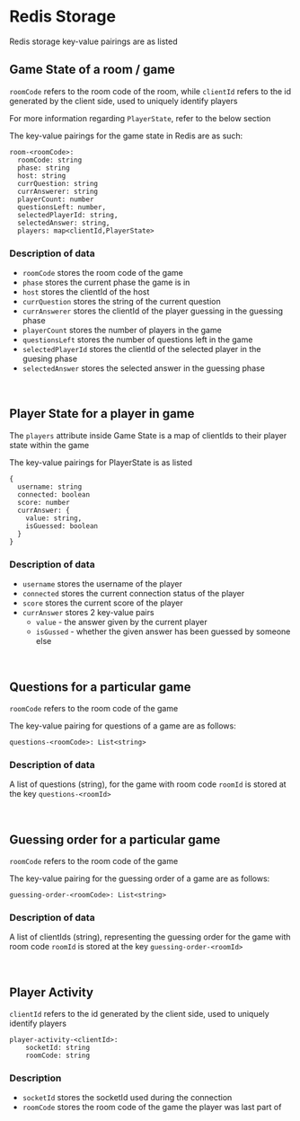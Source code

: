 # Redis Storage

Redis storage key-value pairings are as listed
<br/>

## Game State of a room / game

`roomCode` refers to the room code of the room, while `clientId` refers to the id generated by the client side, used to uniquely identify players

For more information regarding `PlayerState`, refer to the below section

The key-value pairings for the game state in Redis are as such:

```
room-<roomCode>:
  roomCode: string
  phase: string
  host: string
  currQuestion: string
  currAnswerer: string
  playerCount: number
  questionsLeft: number,
  selectedPlayerId: string,
  selectedAnswer: string,
  players: map<clientId,PlayerState>
```

### Description of data

- `roomCode` stores the room code of the game
- `phase` stores the current phase the game is in
- `host` stores the clientId of the host
- `currQuestion` stores the string of the current question
- `currAnswerer` stores the clientId of the player guessing in the guessing phase
- `playerCount` stores the number of players in the game
- `questionsLeft` stores the number of questions left in the game
- `selectedPlayerId` stores the clientId of the selected player in the guesing phase
- `selectedAnswer` stores the selected answer in the guessing phase

<br/>

## Player State for a player in game

The `players` attribute inside Game State is a map of clientIds to their player state within the game

The key-value pairings for PlayerState is as listed

```
{
  username: string
  connected: boolean
  score: number
  currAnswer: {
    value: string,
    isGuessed: boolean
  }
}
```

### Description of data

- `username` stores the username of the player
- `connected` stores the current connection status of the player
- `score` stores the current score of the player
- `currAnswer` stores 2 key-value pairs
  - `value` - the answer given by the current player
  - `isGussed` - whether the given answer has been guessed by someone else

<br/>

## Questions for a particular game

`roomCode` refers to the room code of the game

The key-value pairing for questions of a game are as follows:

```
questions-<roomCode>: List<string>
```

### Description of data

A list of questions (string), for the game with room code `roomId` is stored at the key `questions-<roomId>`

<br/>

## Guessing order for a particular game

`roomCode` refers to the room code of the game

The key-value pairing for the guessing order of a game are as follows:

```
guessing-order-<roomCode>: List<string>
```

### Description of data

A list of clientIds (string), representing the guessing order for the game with room code `roomId` is stored at the key `guessing-order-<roomId>`

<br/>

## Player Activity

`clientId` refers to the id generated by the client side, used to uniquely identify players

```
player-activity-<clientId>:
    socketId: string
    roomCode: string
```

### Description

- `socketId` stores the socketId used during the connection
- `roomCode` stores the room code of the game the player was last part of

